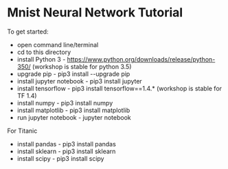 # Mnist Neural Network Tutorial

To get started:

* open command line/terminal
* cd to this directory
* install Python 3  		- https://www.python.org/downloads/release/python-350/ (workshop is stable for python 3.5)
* upgrade pip 	 		- pip3 install --upgrade pip
* install jupyter notebook  	- pip3 install jupyter
* install tensorflow  		- pip3 install tensorflow==1.4.* (workshop is stable for TF 1.4)
* install numpy 		- pip3 install numpy
* install matplotlib 		- pip3 install matplotlib
* run jupyter notebook  	- jupyter notebook

For Titanic
* install pandas 		- pip3 install pandas
* install sklearn		- pip3 install sklearn
* install scipy			- pip3 install scipy

